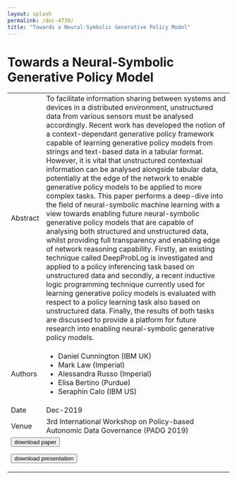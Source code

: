```yaml
---
layout: splash
permalink: /doc-4739/
title: "Towards a Neural-Symbolic Generative Policy Model"
---
```


# Towards a Neural-Symbolic Generative Policy Model

<table>
    <tbody>
    <tr>
        <td>Abstract</td>
        <td>To facilitate information sharing between systems and devices in a distributed environment, unstructured data from various sensors must be analysed accordingly. Recent work has developed the notion of a context-dependant generative policy framework capable of learning generative policy models from strings and text-based data in a tabular format. However, it is vital that unstructured contextual information can be analysed alongside tabular data, potentially at the edge of the network to enable generative policy models to be applied to more complex tasks. This paper performs a deep-dive into the field of neural-symbolic machine learning with a view towards enabling future neural-symbolic generative policy models that are capable of analysing both structured and unstructured data, whilst providing full transparency and enabling edge of network reasoning capability. Firstly, an existing technique called DeepProbLog is investigated and applied to a policy inferencing task based on unstructured data and secondly, a recent inductive logic programming technique currently used for learning generative policy models is evaluated with respect to a policy learning task also based on unstructured data. Finally, the results of both tasks are discussed to provide a platform for future research into enabling neural-symbolic generative policy models.</td>
    </tr>
    <tr>
        <td>Authors</td>
        <td>
            <ul>
                <li>Daniel Cunnington (IBM UK)</li>
                <li>Mark Law (Imperial)</li>
                <li>Alessandra Russo (Imperial)</li>
                <li>Elisa Bertino (Purdue)</li>
                <li>Seraphin Calo (IBM US)</li>
            </ul>
        </td>
    </tr>
    <tr>
        <td>Date</td>
        <td>Dec-2019</td>
    </tr>
    <tr>
        <td>Venue</td>
        <td>3rd International Workshop on Policy-based Autonomic Data Governance (PADG 2019)</td>
    </tr>
        <tr>
            <td colspan="2">
                <form method="get" action="https://dais-ita.org/sites/default/files/4530.pdf">
                    <button type="submit">download paper</button>
                </form>
                <form method="get" action="https://dais-ita.org/sites/default/files/4530_slides.pdf">
                    <button type="submit">download presentation</button>
                </form>
            </td>
        </tr>
    </tbody>
</table>
